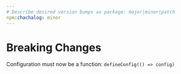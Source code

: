 ```yaml
---
# Describe desired version bumps as package: major|minor|patch
npm:chachalog: minor
---
```


# Breaking Changes

Configuration must now be a function: `defineConfig(() => config)`
